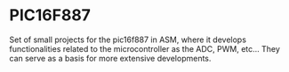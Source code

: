 # PIC16F887
Set of small projects for the pic16f887 in ASM, where it develops functionalities related to the microcontroller as the ADC, PWM, etc... They can serve as a basis for more extensive developments.

